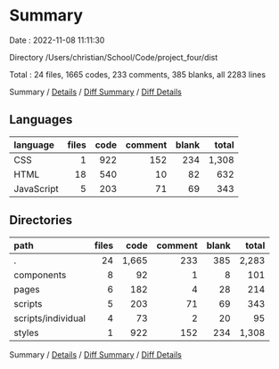 # Summary

Date : 2022-11-08 11:11:30

Directory /Users/christian/School/Code/project_four/dist

Total : 24 files,  1665 codes, 233 comments, 385 blanks, all 2283 lines

Summary / [Details](details.md) / [Diff Summary](diff.md) / [Diff Details](diff-details.md)

## Languages
| language | files | code | comment | blank | total |
| :--- | ---: | ---: | ---: | ---: | ---: |
| CSS | 1 | 922 | 152 | 234 | 1,308 |
| HTML | 18 | 540 | 10 | 82 | 632 |
| JavaScript | 5 | 203 | 71 | 69 | 343 |

## Directories
| path | files | code | comment | blank | total |
| :--- | ---: | ---: | ---: | ---: | ---: |
| . | 24 | 1,665 | 233 | 385 | 2,283 |
| components | 8 | 92 | 1 | 8 | 101 |
| pages | 6 | 182 | 4 | 28 | 214 |
| scripts | 5 | 203 | 71 | 69 | 343 |
| scripts/individual | 4 | 73 | 2 | 20 | 95 |
| styles | 1 | 922 | 152 | 234 | 1,308 |

Summary / [Details](details.md) / [Diff Summary](diff.md) / [Diff Details](diff-details.md)